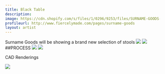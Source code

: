 ```yaml
---
title: Black Table
description: 
image: https://cdn.shopify.com/s/files/1/0296/9253/files/SURNAME-GOODS-NewWalnut-STOOL-3.jpg?14598230006585105799
profileurl: http://www.fiercelymade.com/pages/surname-goods
layout: artist
---
```

Surname Goods will be showing a brand new selection of stools
![](https://cdn.shopify.com/s/files/1/0296/9253/files/SURNAME-GOODS-NewWalnut-STOOL.jpg?1491265492255751212)
![](https://cdn.shopify.com/s/files/1/0296/9253/files/SURNAME-GOODS-NewWalnut-STOOL-2.jpg?1491265492255751212)
##PROCESS
![](https://cdn.shopify.com/s/files/1/0296/9253/files/SURNAME-GOODS-MACHINERY.jpg?13511963294580445596)
![](https://cdn.shopify.com/s/files/1/0296/9253/files/SURNAME-GOODS-STOOL-CUT.jpg?13511963294580445596)

CAD Renderings

![](https://cdn.shopify.com/s/files/1/0296/9253/files/SURNAME-GOODS-SCOUT-STOOL-PLAN-INV.jpg?13511963294580445596)
